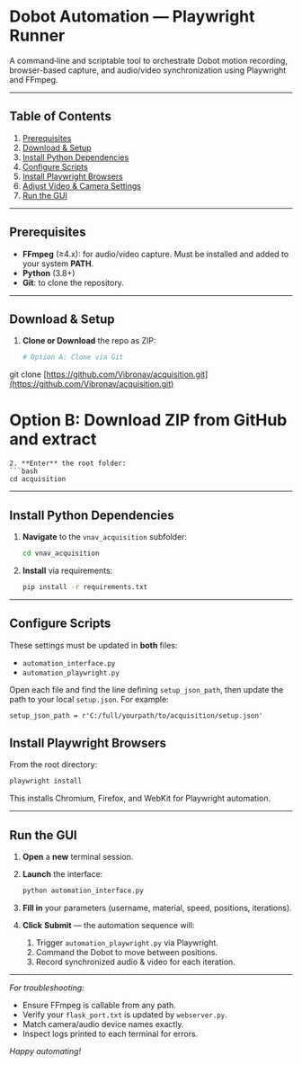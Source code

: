 # Dobot Automation — Playwright Runner

A command‑line and scriptable tool to orchestrate Dobot motion recording, browser-based capture, and audio/video synchronization using Playwright and FFmpeg.

---

## Table of Contents

1. [Prerequisites](#prerequisites)
2. [Download & Setup](#download--setup)
3. [Install Python Dependencies](#install-python-dependencies)
4. [Configure Scripts](#configure-scripts)
5. [Install Playwright Browsers](#install-playwright-browsers)
6. [Adjust Video & Camera Settings](#adjust-video--camera-settings)
7. [Run the GUI](#run-the-gui)

---

## Prerequisites

* **FFmpeg** (≥4.x): for audio/video capture. Must be installed and added to your system **PATH**.
* **Python** (3.8+)
* **Git**: to clone the repository.

---

## Download & Setup

1. **Clone or Download** the repo as ZIP:

   ```bash
   # Option A: Clone via Git
   ```

git clone [https://github.com/Vibronav/acquisition.git](https://github.com/Vibronav/acquisition.git)

# Option B: Download ZIP from GitHub and extract

````
2. **Enter** the root folder:
```bash
cd acquisition
````

---

## Install Python Dependencies

1. **Navigate** to the `vnav_acquisition` subfolder:

   ```bash
   cd vnav_acquisition
   ```
2. **Install** via requirements:

   ```bash
   pip install -r requirements.txt
   ```

---

## Configure Scripts

These settings must be updated in **both** files:

* `automation_interface.py`
* `automation_playwright.py`

Open each file and find the line defining `setup_json_path`, then update the path to your local `setup.json`. For example:

```
setup_json_path = r'C:/full/yourpath/to/acquisition/setup.json'
```

## Install Playwright Browsers

From the root directory:

```bash
playwright install
```

This installs Chromium, Firefox, and WebKit for Playwright automation.

---

## Run the GUI

1. **Open** a **new** terminal session.
2. **Launch** the interface:

   ```bash
   python automation_interface.py
   ```
3. **Fill in** your parameters (username, material, speed, positions, iterations).
4. **Click** **Submit** — the automation sequence will:

   1. Trigger `automation_playwright.py` via Playwright.
   2. Command the Dobot to move between positions.
   3. Record synchronized audio & video for each iteration.

---

*For troubleshooting:*

* Ensure FFmpeg is callable from any path.
* Verify your `flask_port.txt` is updated by `webserver.py`.
* Match camera/audio device names exactly.
* Inspect logs printed to each terminal for errors.

*Happy automating!*